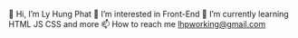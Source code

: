 
👋 Hi, I’m Ly Hung Phat
👀 I’m interested in Front-End
🌱 I’m currently learning HTML JS CSS and more
📫 How to reach me lhpworking@gmail.com

<!---
lhpworking/lhpworking is a ✨ special ✨ repository because its `README.md` (this file) appears on your GitHub profile.
You can click the Preview link to take a look at your changes.
--->
